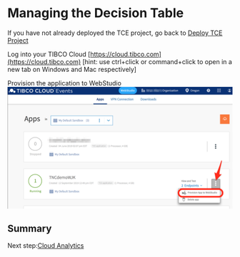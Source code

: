 # Managing the Decision Table
If you have not already deployed the TCE project, go back to [Deploy TCE Project](./3.TCE.md)   
  
Log into your TIBCO Cloud [https://cloud.tibco.com](https://cloud.tibco.com)  [hint: use ctrl+click or command+click to open in a new tab on Windows and Mac respectively]
  
Provision the application to WebStudio  
![Provision to WebStudio](./images/tce_deploy_webstudio.png)

## Summary

Next step:[Cloud Analytics](5.analytics.md)
